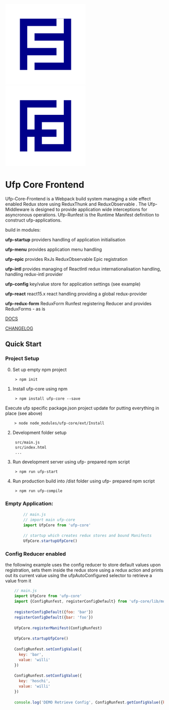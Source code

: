 

![UFP Logo Anim](docs/img/froso.svg "UFP Logo Anim") ![UFP Logo Anim](docs/img/ufp.svg "UFP Logo Anim")

# Ufp Core Frontend

Ufp-Core-Frontend is a Webpack build system managing a side effect enabled Redux store using  ReduxThunk and ReduxObservable .   The Ufp-Middleware is designed to provide application wide interceptions for asyncronous operations. Ufp-Runfest is the Runtime Manifest definition to construct ufp-applications.

build in modules:

**ufp-startup** providers handling of application initialisation

**ufp-menu** provides application menu handling

**ufp-epic** provides RxJs ReduxObservable Epic registration

**ufp-intl** provides managing of ReactIntl redux internationalisation handling, handling redux-intl provider

**ufp-config** key/value store for application settings (see example)

**ufp-react** react15.x react handling providing a global redux-provider

**ufp-redux-form** ReduxForm Runfest registering Reducer and provides ReduxForms - as is





[DOCS](docs/README.md)

[CHANGELOG](CHANGELOG.md)

## Quick Start

### Project Setup

0. Set up empty npm project

        > npm init

1. Install ufp-core using npm

        > npm install ufp-core --save
    
Execute ufp specific package.json project update for putting everything in place (see above)

        > node node_modules/ufp-core/ext/Install

2. Development folder setup

        src/main.js
        src/index.html
        ...
    
3. Run development server using ufp- prepared npm script

        > npm run ufp-start
    
3. Run production build into /dist folder using ufp- prepared npm script

        > npm run ufp-compile


### Empty Application:
```javascript
        // main.js
        // import main ufp-core 
        import UfpCore from 'ufp-core'
        
        // startup which creates redux stores and bound Manifests
        UfpCore.startupUfpCore()
```
### Config Reducer enabled

the following example uses the config reducer to store default values upon registration,
sets them inside the redux store using a redux action and prints out its current value 
using the ufpAutoConfigured selector to retrieve a value from it

```javascript 
    // main.js
    import UfpCore from 'ufp-core'
    import {ConfigRunfest, registerConfigDefault} from 'ufp-core/lib/modules/config'

    registerConfigDefault({foo: 'bar'})
    registerConfigDefault({bar: 'foo'})

    UfpCore.registerManifest(ConfigRunfest)

    UfpCore.startupUfpCore()
    
    ConfigRunfest.setConfigValue({
      key: 'bar',
      value: 'willi'
    })
    
    ConfigRunfest.setConfigValue({
      key: 'hoschi',
      value: 'willi'
    })
    
    console.log('DEMO Retrieve Config', ConfigRunfest.getConfigValue({key: 'bar'}))
```


